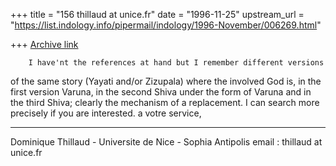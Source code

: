 +++
title = "156 thillaud at unice.fr"
date = "1996-11-25"
upstream_url = "https://list.indology.info/pipermail/indology/1996-November/006269.html"

+++
[Archive link](https://list.indology.info/pipermail/indology/1996-November/006269.html)

        I have'nt the references at hand but I remember different versions
of the same story (Yayati and/or Zizupala) where the involved God is, in
the first version Varuna, in the second Shiva under the form of Varuna and
in the third Shiva; clearly the mechanism of a replacement.
        I can search more precisely if you are interested.
a votre service,


--------------------------------------------------------------
Dominique Thillaud - Universite de Nice - Sophia Antipolis
email : thillaud at unice.fr







